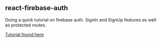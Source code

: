 ## react-firebase-auth

Doing a quick tutorial on firebase auth. SignIn and SignUp features as well as protected routes. 

[Tutorial found here](https://www.robinwieruch.de/complete-firebase-authentication-react-tutorial/#react-firebase-sign-in)
